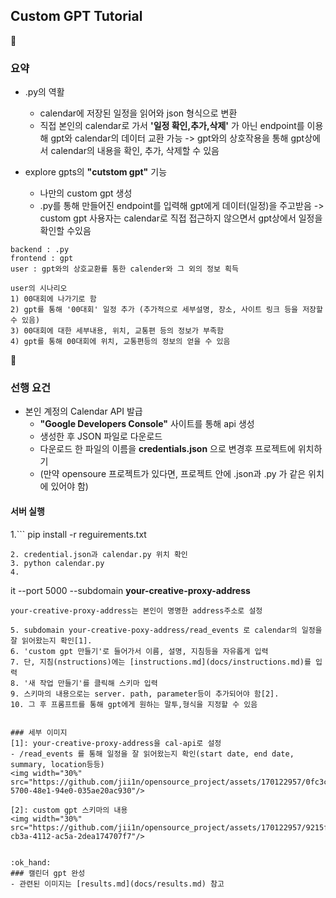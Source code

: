 ## Custom GPT Tutorial

:raised_back_of_hand: 
### 요약
- .py의 역활
  - calendar에 저장된 일정을 읽어와 json 형식으로 변환
  - 직접 본인의 calendar로 가서 **'일정 확인,추가,삭제'** 가 아닌 endpoint를 이용해 gpt와 calendar의 데이터 교환 가능
  -> gpt와의 상호작용을 통해 gpt상에서 calendar의 내용을 확인, 추가, 삭제할 수 있음

- explore gpts의 **"cutstom gpt"** 기능 
  - 나만의 custom gpt 생성 
  - .py를 통해 만들어진 endpoint를 입력해 gpt에게 데이터(일정)을 주고받음
    -> custom gpt 사용자는 calendar로 직접 접근하지 않으면서 gpt상에서 일정을 확인할 수있음

```
backend : .py  
frontend : gpt  
user : gpt와의 상호교환를 통한 calender와 그 외의 정보 획득

user의 시나리오 
1) 00대회에 나가기로 함
2) gpt를 통해 '00대회' 일정 추가 (추가적으로 세부설명, 장소, 사이트 링크 등을 저장할 수 있음)
3) 00대회에 대한 세부내용, 위치, 교통편 등의 정보가 부족함
4) gpt를 통해 00대회에 위치, 교통편등의 정보의 얻을 수 있음
```

:fu: 
### 선행 요건
- 본인 계정의 Calendar API 발급
    -  **"Google Developers Console"** 사이트를 통해 api 생성
    -  생성한 후 JSON 파일로 다운로드
    -  다운로드 한 파일의 이름을 **credentials.json** 으로 변경후 프로젝트에 위치하기
    -  (만약 opensoure 프로젝트가 있다면, 프로젝트 안에 .json과 .py 가 같은 위치에 있어야 함)



#### 서버 실행
1.```
pip install -r reguirements.txt
```
2. credential.json과 calendar.py 위치 확인
3. python calendar.py
4.
```
   it --port 5000 --subdomain **your-creative-proxy-address**
```
your-creative-proxy-address는 본인이 명명한 address주소로 설정

5. subdomain your-creative-poxy-address/read_events 로 calendar의 일정을 잘 읽어왔는지 확인[1].
6. 'custom gpt 만들기'로 들어가서 이름, 설명, 지침등을 자유롭게 입력
7. 단, 지침(nstructions)에는 [instructions.md](docs/instructions.md)를 입력
8. '새 작업 만들기'를 클릭해 스키마 입력
9. 스키마의 내용으로는 server. path, parameter등이 추가되어야 함[2].
10. 그 후 프롬프트를 통해 gpt에게 원하는 말투,형식을 지정할 수 있음 


### 세부 이미지
[1]: your-creative-proxy-address을 cal-api로 설정 
- /read_events 를 통해 일정을 잘 읽어왔는지 확인(start date, end date, summary, location등등)
<img width="30%" src="https://github.com/jii1n/opensource_project/assets/170122957/0fc3c08f-5700-48e1-94e0-035ae20ac930"/>

[2]: custom gpt 스키마의 내용
<img width="30%" src="https://github.com/jii1n/opensource_project/assets/170122957/9215f340-cb3a-4112-ac5a-2dea174707f7"/>


:ok_hand: 
### 캘린더 gpt 완성
- 관련된 이미지는 [results.md](docs/results.md) 참고 
